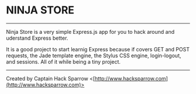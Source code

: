 NINJA STORE
===========
-----------
Ninja Store is a very simple Express.js app for you to hack around and uderstand Express better.

It is a good project to start learnig Express because if covers GET and POST requests, the Jade template engine, the Stylus CSS engine, login-logout, and sessions. All of it while being a tiny project.

-----------
Created by Captain Hack Sparrow <[http://www.hacksparrow.com](http://www.hacksparrow.com)>
